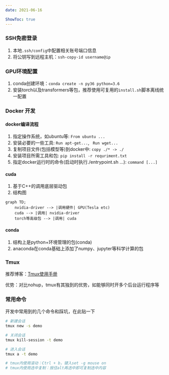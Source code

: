 ```yaml
---
date: 2021-06-16

ShowToc: true
---
```






### SSH免密登录

1. 本地``.ssh/config``中配置相关账号端口信息
1. 将公钥写到远程主机：``ssh-copy-id username@ip``



### GPU环境配置

1. conda创建环境：``conda create -n py36 python=3.6``
1. 安装torch以及transformers等包，推荐使用可复用的``install.sh``脚本离线统一配置



### Docker 开发

#### docker编译流程

1. 指定操作系统，如ubuntu等: ``From ubuntu ...``
1. 安装必要的一些工具: ``Run apt-get...``, `` Run wget...``
1. 复制项目文件(包括模型等)到docker中: ``copy ./* -> ./``
1. 安装项目所需工具和包: ``pip install -r requriment.txt``
1. 指定docker运行时的命令(启动时执行./entrypoint.sh ...): ``command [...]``



####  cuda

1. 基于C++的调用底层驱动包
2. 结构图

```mermaid
graph TD;
    nvidia-driver --> |调用硬件| GPU(Tesla etc)
    cuda --> |调用| nvidia-driver
    torch等高级包 --> |调用| cuda
```

#### conda

1. 结构上是python+环境管理的包(conda)
2. anaconda在conda基础上添加了numpy、jupyter等科学计算的包







### Tmux

推荐博客：[Tmux使用手册][1]

优势：对比nohup，tmux有其独到的优势，如能够同时开多个后台运行程序等



### 常用命令

开发中常用到的几个命令和踩坑，在此贴一下

```bash
# 新建会话
tmux new -s demo

# 关闭会话
tmux kill-session -t demo

# 进入会话
tmux a -t demo

# tmux内使用滚动：Ctrl + b，键入set -g mouse on
# tmux内使用选中复制：按住alt再选中即可复制选中内容
```





[1]: http://louiszhai.github.io/2017/09/30/tmux "Tmux"

